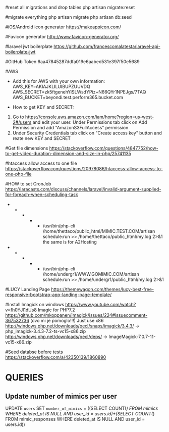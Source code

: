 #reset all migrations and drop tables
php artisan migrate:reset

#migrate everything
php artisan migrate
php artisan db:seed

#iOS/Android icon generator
https://makeappicon.com/

#Favicon generator
http://www.favicon-generator.org/

#laravel jwt boilerplate
https://github.com/francescomalatesta/laravel-api-boilerplate-jwt

#GitHub Token
6aa47845287ddfa019e6aabed531e397f50e5689

#AWS
- Add this for AWS with your own information: 
AWS_KEY=AKIAJKLILUIBUPZUUVDQ 
AWS_SECRET=zk5ftgenehYiSLWsdYPiz+N66QYr1NPEJgs/7TAQ 
AWS_BUCKET=beyondi.test.perform365.bucket.com

- How to get KEY and SECRET: 
1) Go to https://console.aws.amazon.com/iam/home?region=us-west-2#/users and edit your user. Under Permissions tab click on Add Permission and add "AmazonS3FullAccess" permission. 
2) Under Security Credentials tab click on "Create access key" button and reate new KEY and SECRET

#Get file dimensions
https://stackoverflow.com/questions/4847752/how-to-get-video-duration-dimension-and-size-in-php/25741135

#htaccess allow access to one file
https://stackoverflow.com/questions/20978086/htaccess-allow-access-to-one-php-file

#HOW to set CronJob
https://laracasts.com/discuss/channels/laravel/invalid-argument-supplied-for-foreach-when-scheduling-task
* * * * * /usr/bin/php-cli /home/thettaco/public_html/MIMIC.TEST.COM/artisan schedule:run >> /home/thettaco/public_html/my.log 2>&1
the same is for A2Hosting
* * * * * /usr/bin/php-cli /home/undergr1/WWW.GOMIMIC.COM/artisan schedule:run >> /home/undergr1/public_html/my.log 2>&1

#LUCY Landing Page
https://themewagon.com/themes/lucy-best-free-responsive-bootstrap-app-landing-page-template/

#Install Imagick on windows
https://www.youtube.com/watch?v=fh0YJl1dUs8
Imagic for PHP7.2
https://github.com/mkoppanen/imagick/issues/224#issuecomment-367532736 (ovo mi je pomoglo!!!)
Just use x86 
http://windows.php.net/downloads/pecl/snaps/imagick/3.4.3/ -> php_imagick-3.4.3-7.2-ts-vc15-x86.zip
http://windows.php.net/downloads/pecl/deps/ -> ImageMagick-7.0.7-11-vc15-x86.zip

#Seed databse before tests
https://stackoverflow.com/a/42350139/1860890

# QUERIES
## Update number of mimics per user
UPDATE `users` SET `number_of_mimics` = ((SELECT COUNT(*) FROM mimics WHERE deleted_at IS NULL AND user_id = users.id)+(SELECT COUNT(*) FROM mimic_responses WHERE deleted_at IS NULL AND user_id = users.id))